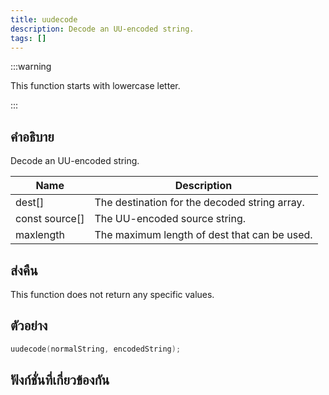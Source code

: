 ```yaml
---
title: uudecode
description: Decode an UU-encoded string.
tags: []
---
```


:::warning

This function starts with lowercase letter.

:::

## คำอธิบาย

Decode an UU-encoded string.

| Name           | Description                                   |
| -------------- | --------------------------------------------- |
| dest[]         | The destination for the decoded string array. |
| const source[] | The UU-encoded source string.                 |
| maxlength      | The maximum length of dest that can be used.  |

## ส่งคืน

This function does not return any specific values.

## ตัวอย่าง

```c
uudecode(normalString, encodedString);
```

## ฟังก์ชั่นที่เกี่ยวข้องกัน
